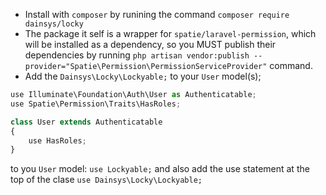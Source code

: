 * Install with `composer` by runining the command `composer require dainsys/locky`
* The package it self is a wrapper for `spatie/laravel-permission`, which will be installed as a dependency, so you MUST publish their dependencies by running `php artisan vendor:publish --provider="Spatie\Permission\PermissionServiceProvider"` command.
* Add the `Dainsys\Locky\Lockyable;` to your `User` model(s);
```javascript
use Illuminate\Foundation\Auth\User as Authenticatable;
use Spatie\Permission\Traits\HasRoles;

class User extends Authenticatable
{
    use HasRoles;
}
```

 to you `User` model: `use Lockyable;` and also add the use statement at the top of the clase `use Dainsys\Locky\Lockyable;`
 